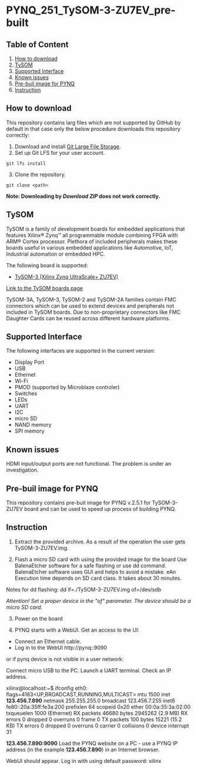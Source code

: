 # PYNQ_251_TySOM-3-ZU7EV_pre-built

## Table of Content
1. [How to download](#how_to_download)
2. [TySOM](#tysom_main)
3. [Supported Interface](#tysom_supported_interfaces)
4. [Known issues](#tysom_known_issues)
5. [Pre-buil image for PYNQ](#pre_built_image)
6. [Instruction](#instruction)

<a name="how_to_download"/>

## How to download
This repository contains larg files which are not supported by GitHub by default in that case only the below procedure downloads this repository correctly:
1. Download and install [Git Large File Storage](https://git-lfs.github.com/).
2. Set up Git LFS for your user account.
```
git lfs install
```
3. Clone the repository.
```
git clone <path>
```

**Note: Downloading by _Download ZIP_ does not work correctly.**

<a name="tysom_main"/>

## TySOM

TySOM is a family of development boards for embedded applications that features Xilinx® Zynq™ all programmable module combining FPGA with ARM® Cortex processor. Plethora of included peripherals makes these boards useful in various embedded applications like Automotive, IoT, Industrial automation or embedded HPC.

The following board is supported:
-	[TySOM-3 (Xilinx Zynq UltraScale+ ZU7EV)](https://www.aldec.com/en/products/emulation/tysom_boards/zynq_ultrascale_mpsoc_boards/tysom_3)

[Link to the TySOM boards page](https://www.aldec.com/en/products/emulation/tysom_boards)

TySOM-3A, TySOM-3, TySOM-2 and TySOM-2A families contain FMC connectors which can be used to extend devices and peripherals not included in TySOM boards. Due to non-proprietary connectors like FMC Daughter Cards can be reused across different hardware platforms.

<a name="tysom_supported_interfaces"/>

## Supported Interface

The following interfaces are supported in the current version:
- Display Port
- USB
- Ethernet
- Wi-Fi
- PMOD (supported by Microblaze controler)
- Switches
- LEDs
- UART
- I2C
- micro SD
- NAND memory
- SPI memory

<a name="tysom_known_issues"/>

## Known issues

HDMI input/output ports are not functional. The problem is under an investigation.

<a name="pre_built_image"/>

## Pre-buil image for PYNQ

This repository contains pre-buit image for PYNQ v.2.5.1 for TySOM-3-ZU7EV board and can be used to speed up process of building PYNQ.

<a name="instruction"/>

## Instruction

1. Extract the provided archive.
As a result of the operation the user gets TySOM-3-ZU7EV.img.

2. Flash a micro SD card with using the provided image for the board
Use BalenaEtcher software for a safe flashing or use dd command.
BalenaEtcher software uses GUI and helps to avoid a mistake.
eAn Execution time depends on SD card class. It takes about 30 minutes.

Notes for dd flashing:
dd if=./TySOM-3-ZU7EV.img of=/dev/sdb

*Attention! Set a proper device in the "of" parameter. The device should be a micro SD card.*

3. Power on the board

4. PYNQ starts with a WebUI. Get an access to the UI:
- Connect an Ethernet cable.
- Log in to the WebUI
http://pynq::9090

or if pynq device is not visible in a user network:

Connect micro USB to the PC. Launch a UART terminal. Check an IP address.

xilinx@localhost:~$ ifconfig
eth0: flags=4163<UP,BROADCAST,RUNNING,MULTICAST>  mtu 1500
        inet **123.456.7.890**  netmask 255.255.255.0  broadcast 123.456.7.255
        inet6 fe80::20a:35ff:fe3a:200  prefixlen 64  scopeid 0x20<link>
        ether 00:0a:35:3a:02:00  txqueuelen 1000  (Ethernet)
        RX packets 46680  bytes 2945262 (2.9 MB)
        RX errors 0  dropped 0  overruns 0  frame 0
        TX packets 100  bytes 15221 (15.2 KB)
        TX errors 0  dropped 0 overruns 0  carrier 0  collisions 0
        device interrupt 31

**123.456.7.890:9090**
Load the PYNQ website on a PC - use a PYNQ IP address (in the example **123.456.7.890**) in an Internet browser.

WebUI should appear. Log in with using default password: xilinx
